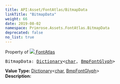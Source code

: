 ```yaml
---
title: API:Asset/FontAtlas/BitmapData
linkTitle: "BitmapData"
weight: 66
date: 2019-08-02
namespace: Primrose.Assets.FontAtlas.BitmapData
deprecated: false
no_list: true
---
```

Property of <a href="/docs/api-reference/Class/FontAtlas"><img src="/icons/silk/default.png"/>&nbsp;FontAtlas</a>
<pre class="method-declaration">
BitmapData: <a class="type" href="/docs/api-reference/System/Dictionary">Dictionary</a><<a class="type" href="/docs/api-reference/System/Primitives#char">char</a>, <a class="type" href="/docs/api-reference/Misc/BmpFontGlyph">BmpFontGlyph</a>></pre>
<b>Value Type: </b>
<a class="type" href="/docs/api-reference/System/Dictionary">Dictionary</a><<a class="type" href="/docs/api-reference/System/Primitives#char">char</a>, <a class="type" href="/docs/api-reference/Misc/BmpFontGlyph">BmpFontGlyph</a>>
<br/>
<b>Description: </b>